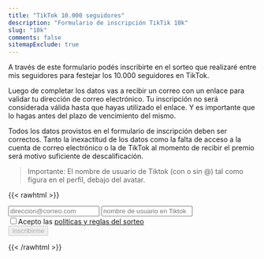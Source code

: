 ```yaml
---
title: "TikTok 10.000 seguidores"
description: "Formulario de inscripción TikTik 10k"
slug: "10k"
comments: false
sitemapExclude: true
---
```


A través de este formulario podés inscribirte en el sorteo que realizaré entre mis seguidores para festejar los 10.000 seguidores en TikTok.

Luego de completar los datos vas a recibir un correo con un enlace para validar tu dirección de correo electrónico.
Tu inscripción no será considerada válida hasta que hayas utilizado el enlace.
Y es importante que lo hagas antes del plazo de vencimiento del mismo.

Todos los datos provistos en el formulario de inscripción deben ser correctos.
Tanto la inexactitud de los datos como la falta de acceso a la cuenta de correo electrónico o la de TikTok al momento de recibir el premio será motivo suficiente de descalificación.

> Importante: El nombre de usuario de Tiktok (con o sin @) tal como figura en el perfil, debajo del avatar.

{{< rawhtml >}}
<script src="https://www.google.com/recaptcha/api.js" async defer></script>
<form id="form" class="user-form" accept-charset="UTF-8" action="https://10k.drkbugs.workers.dev/post" method="POST">
  <input name="email" type="email" placeholder="direccion@correo.com">
  <input name="tiktok_username" type="text" placeholder="nombre de usuario en Tiktok">
  <div id="recaptcha" class="g-recaptcha" data-sitekey="6Ld7BWUeAAAAAO8r3znUF9t8CG-w8M1imglN6niS"></div>
  <div><input type="checkbox" id="policy">Acepto las <a href="/10k-policy">políticas y reglas del sorteo</a></input></div>
  <button id="signup" type="submit" disabled>Inscribirme</button>
</form>
<div id="response"></div>
<script type="text/javascript">
  function disable_form(form) {
    const elements = form.elements;
    for (let i = 0, len = elements.length; i < len; ++i) {
      elements[i].disabled = true;
    }
  } 
  const form = document.querySelector("#form");
  const recaptcha = document.querySelector("#recaptcha");
  const response = document.querySelector("#response");
  const signup = document.querySelector("#signup");
  const policy = document.querySelector("#policy");
  policy.onclick = async (event) => {
    signup.disabled = !policy.checked;
    console.log(signup);
  }
  form.onsubmit = async (event) => {
      event.preventDefault();
      const data = new FormData(event.target);
      const values = Object.fromEntries(data.entries());
      const json = JSON.stringify(values, null, 2);

      var xhr = new XMLHttpRequest();
      xhr.open('POST', event.target.action, true);
      xhr.setRequestHeader('Content-Type', 'application/json');
      xhr.onreadystatechange = function() {
        if (this.readyState === XMLHttpRequest.DONE) {
          response.innerHTML = this.responseText;
          disable_form(form);
          recaptcha.remove();
        }
      }
      xhr.send(json);
  }
</script>
{{< /rawhtml >}}